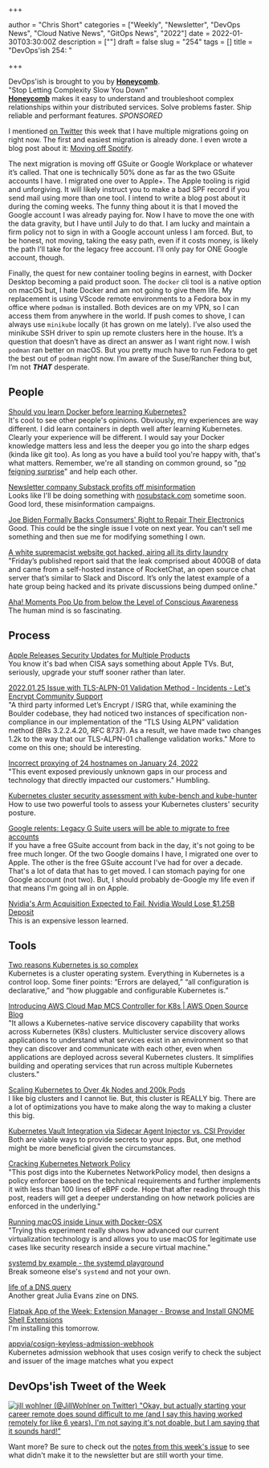 +++

author = "Chris Short"
categories = ["Weekly", "Newsletter", "DevOps News", "Cloud Native News", "GitOps News", "2022"]
date = 2022-01-30T03:30:00Z
description = [""]
draft = false
slug = "254"
tags = []
title = "DevOps'ish 254: "

+++

DevOps'ish is brought to you by [**Honeycomb**](https://ui.honeycomb.io/signup?&utm_source=devopsish&utm_medium=newsletter&utm_campaign=ad&utm_content=product-signup).  
"Stop Letting Complexity Slow You Down"  
[**Honeycomb**](https://ui.honeycomb.io/signup?&utm_source=devopsish&utm_medium=newsletter&utm_campaign=ad&utm_content=product-signup) makes it easy to understand and troubleshoot complex relationships within your distributed services. Solve problems faster. Ship reliable and performant features. *SPONSORED*

I mentioned [on Twitter](https://twitter.com/ChrisShort/status/1486725424939888648) this week that I have multiple migrations going on right now. The first and easiest migration is already done. I even wrote a blog post about it: [Moving off Spotify](https://chrisshort.net/moving-off-spotify/).

The next migration is moving off GSuite or Google Workplace or whatever it’s called. That one is technically 50% done as far as the two GSuite accounts I have. I migrated one over to Apple+. The Apple tooling is rigid and unforgiving. It will likely instruct you to make a bad SPF record if you send mail using more than one tool. I intend to write a blog post about it during the coming weeks. The funny thing about it is that I moved the Google account I was already paying for. Now I have to move the one with the data gravity, but I have until July to do that. I am lucky and maintain a firm policy not to sign in with a Google account unless I am forced. But, to be honest, not moving, taking the easy path, even if it costs money, is likely the path I’ll take for the legacy free account. I’ll only pay for ONE Google account, though.

Finally, the quest for new container tooling begins in earnest, with Docker Desktop becoming a paid product soon. The `docker` cli tool is a native option on macOS but, I hate Docker and am not going to give them life. My replacement is using VScode remote environments to a Fedora box in my office where `podman` is installed. Both devices are on my VPN, so I can access them from anywhere in the world. If push comes to shove, I can always use `minikube` locally (it has grown on me lately). I’ve also used the minikube SSH driver to spin up remote clusters here in the house. It’s a question that doesn’t have as direct an answer as I want right now. I wish `podman` ran better on macOS. But you pretty much have to run Fedora to get the best out of `podman` right now. I’m aware of the Suse/Rancher thing but, I’m not ***THAT*** desperate.

## People

[Should you learn Docker before learning Kubernetes?](https://www.youtube.com/watch?v=PT2Iu1JkVOI)  
It's cool to see other people's opinions. Obviously, my experiences are way different. I did learn containers in depth well after learning Kubernetes. Clearly your experience will be different. I would say your Docker knowledge matters less and less the deeper you go into the sharp edges (kinda like git too). As long as you have a build tool you're happy with, that's what matters. Remember, we're all standing on common ground, so "[no feigning surprise](https://jvns.ca/blog/2017/04/27/no-feigning-surprise/)" and help each other.

[Newsletter company Substack profits off misinformation](https://www.washingtonpost.com/technology/2022/01/27/substack-misinformation-anti-vaccine/)  
Looks like I'll be doing something with [nosubstack.com](http://nosubstack.com) sometime soon. Good lord, these misinformation campaigns.

[Joe Biden Formally Backs Consumers' Right to Repair Their Electronics](https://www.vice.com/en/article/qjbzpw/joe-biden-formally-backs-right-to-repair)  
Good. This could be the single issue I vote on next year. You can't sell me something and then sue me for modifying something I own.

[A white supremacist website got hacked, airing all its dirty laundry](https://arstechnica.com/information-technology/2022/01/data-leak-from-neo-nazi-site-shows-members-conspiring-in-hate-crimes/)  
"Friday’s published report said that the leak comprised about 400GB of data and came from a self-hosted instance of RocketChat, an open source chat server that’s similar to Slack and Discord. It’s only the latest example of a hate group being hacked and its private discussions being dumped online."

[Aha! Moments Pop Up from below the Level of Conscious Awareness](https://www.scientificamerican.com/article/aha-moments-pop-up-from-below-the-level-of-conscious-awareness/)  
The human mind is so fascinating.

## Process

[Apple Releases Security Updates for Multiple Products](https://www.cisa.gov/uscert/ncas/current-activity/2022/01/27/apple-releases-security-updates-multiple-products)  
You know it's bad when CISA says something about Apple TVs. But, seriously, upgrade your stuff sooner rather than later.

[2022.01.25 Issue with TLS-ALPN-01 Validation Method - Incidents - Let's Encrypt Community Support](https://community.letsencrypt.org/t/2022-01-25-issue-with-tls-alpn-01-validation-method/170450)  
"A third party informed Let’s Encrypt / ISRG that, while examining the Boulder codebase, they had noticed two instances of specification non-compliance in our implementation of the “TLS Using ALPN” validation method (BRs 3.2.2.4.20, RFC 8737). As a result, we have made two changes 1.2k to the way that our TLS-ALPN-01 challenge validation works." More to come on this one; should be interesting.

[Incorrect proxying of 24 hostnames on January 24, 2022](https://blog.cloudflare.com/incorrect-proxying-of-24-hostnames-on-january-24-2022/)  
"This event exposed previously unknown gaps in our process and technology that directly impacted our customers." Humbling.

[Kubernetes cluster security assessment with kube-bench and kube-hunter](https://blog.flant.com/kubernetes-security-with-kube-bench-and-kube-hunter/)  
How to use two powerful tools to assess your Kubernetes clusters' security posture.

[Google relents: Legacy G Suite users will be able to migrate to free accounts](https://arstechnica.com/gadgets/2022/01/google-relents-legacy-g-suite-users-will-be-able-to-migrate-to-free-accounts/)  
If you have a free GSuite account from back in the day, it's not going to be free much longer. Of the two Google domains I have, I migrated one over to Apple. The other is the free GSuite account I've had for over a decade. That's a lot of data that has to get moved. I can stomach paying for one Google account (not two). But, I should probably de-Google my life even if that means I'm going all in on Apple.

[Nvidia's Arm Acquisition Expected to Fail, Nvidia Would Lose $1.25B Deposit](https://www.tomshardware.com/news/nvidia-arm-acquisition-expected-to-fail-nvidia-loses-dollar125b-deposit-report)  
This is an expensive lesson learned.

## Tools

[Two reasons Kubernetes is so complex](https://buttondown.email/nelhage/archive/two-reasons-kubernetes-is-so-complex/)  
Kubernetes is a cluster operating system. Everything in Kubernetes is a control loop. Some finer points: “Errors are delayed,” “all configuration is declarative,” and “how pluggable and configurable Kubernetes is.”

[Introducing AWS Cloud Map MCS Controller for K8s | AWS Open Source Blog](https://aws.amazon.com/blogs/opensource/introducing-the-aws-cloud-map-multicluster-service-controller-for-k8s-for-kubernetes-multicluster-service-discovery/)  
"It allows a Kubernetes-native service discovery capability that works across Kubernetes (K8s) clusters. Multicluster service discovery allows applications to understand what services exist in an environment so that they can discover and communicate with each other, even when applications are deployed across several Kubernetes clusters. It simplifies building and operating services that run across multiple Kubernetes clusters."

[Scaling Kubernetes to Over 4k Nodes and 200k Pods](https://medium.com/paypal-tech/scaling-kubernetes-to-over-4k-nodes-and-200k-pods-29988fad6ed)  
I like big clusters and I cannot lie. But, this cluster is REALLY big. There are a lot of optimizations you have to make along the way to making a cluster this big.

[Kubernetes Vault Integration via Sidecar Agent Injector vs. CSI Provider](https://www.hashicorp.com/blog/kubernetes-vault-integration-via-sidecar-agent-injector-vs-csi-provider)  
Both are viable ways to provide secrets to your apps. But, one method might be more beneficial given the circumstances.

[Cracking Kubernetes Network Policy](http://arthurchiao.art/blog/cracking-k8s-network-policy/)  
"This post digs into the Kubernetes NetworkPolicy model, then designs a policy enforcer based on the technical requirements and further implements it with less than 100 lines of eBPF code. Hope that after reading through this post, readers will get a deeper understanding on how network policies are enforced in the underlying."

[Running macOS inside Linux with Docker-OSX](https://gombosg.com/2022/01/running-macos-inside-linux/)  
"Trying this experiment really shows how advanced our current virtualization technology is and allows you to use macOS for legitimate use cases like security research inside a secure virtual machine."

[systemd by example - the systemd playground](https://systemd-by-example.com/)  
Break someone else's `systemd` and not your own.

[life of a DNS query](https://wizardzines.com/comics/life-of-a-dns-query/)  
Another great Julia Evans zine on DNS.

[Flatpak App of the Week: Extension Manager - Browse and Install GNOME Shell Extensions](https://9to5linux.com/flatpak-app-of-the-week-extension-manager-browse-and-install-gnome-shell-extensions)  
I'm installing this tomorrow.

[appvia/cosign-keyless-admission-webhook](https://github.com/appvia/cosign-keyless-admission-webhook)  
Kubernetes admission webhook that uses cosign verify to check the subject and issuer of the image matches what you expect

## DevOps'ish Tweet of the Week

[![jill wohlner (@JillWohlner on Twitter) "Okay, but actually starting your career remote _does_ sound difficult to me (and I say this having worked remotely for like 6 years). I'm not saying it's not doable, but I am saying that it sounds hard!"](https://devopsish.com/images/254-devopsish-tweet-of-the-week.webp)](https://twitter.com/JillWohlner/status/1486370807009873924)

Want more? Be sure to check out the [notes from this week's issue](https://devopsish.com/254/notes/) to see what didn't make it to the newsletter but are still worth your time.
